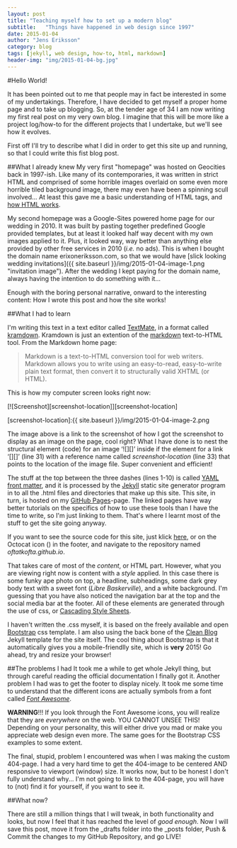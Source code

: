 ```yaml
---
layout: post
title: "Teaching myself how to set up a modern blog"
subtitle:   "Things have happened in web design since 1997"
date: 2015-01-04
author: "Jens Eriksson"
category: blog
tags: [jekyll, web design, how-to, html, markdown]
header-img: "img/2015-01-04-bg.jpg"
---
```


#Hello World!

It has been pointed out to me that people may in fact be interested in some of my undertakings. Therefore, I have decided to get myself a proper home page and to take up blogging. So, at the tender age of 34 I am now writing my first real post on my very own blog. I imagine that this will be more like a project log/how-to for the different projects that I undertake, but we'll see how it evolves.

First off I'll try to describe what I did in order to get this site up and running, so that I could write this fist blog post.

##What I already knew
My very first "homepage" was hosted on Geocities back in 1997-ish. Like many of its contemporaries, it was written in strict HTML and comprised of some horrible images overlaid on some even more horrible tiled background image, there may even have been a spinning scull involved... At least this gave me a basic understanding of HTML tags, and [how HTML works](https://www.youtube.com/watch?v=bWPMSSsVdPk "A video on how HTML works").

My second homepage was a Google-Sites powered home page for our wedding in 2010. It was built by pasting together predefined Google provided templates, but at least it looked half way decent with my own images applied to it. Plus, it looked way, way better than anything else provided by other free services in 2010 (_i.e._ no ads). This is when I bought the domain name erixoneriksson.com, so that we would have [slick looking wedding invitations]({{ site.baseurl }}/img/2015-01-04-image-1.png "invitation image"). After the wedding I kept paying for the domain name, always having the intention to do something with it...

Enough with the boring personal narrative, onward to the interesting content: How I wrote this post and how the site works!


##What I had to learn

I'm writing this text in a text editor called [TextMate](http://macromates.com/), in a format called [kramdown](http://kramdown.gettalong.org/quickref.html "kramdown reference page"). Kramdown is just an extention of the [markdown](http://daringfireball.net/projects/markdown/ "markdown reference page") text-to-HTML tool. From the Markdown home page:

>Markdown is a text-to-HTML conversion tool for web writers. Markdown allows you to write using an easy-to-read, easy-to-write plain text format, then convert it to structurally valid XHTML (or HTML).

This is how my computer screen looks right now:

[![Screenshot][screenshot-location]][screenshot-location]

[screenshot-location]:{{ site.baseurl }}/img/2015-01-04-image-2.png

The image above is a link to the screenshot of how I got the screenshot to display as an image on the page, cool right? What I have done is to nest the structural element (code) for an image ‘![][]’ inside if the element for a link ‘[][]’ (line 31) with a reference name called _screenshot-location_ (line 33) that points to the location of the image file. Super convenient and efficient!

The stuff at the top between the three dashes (lines 1-10) is called [YAML front matter](http://jekyllrb.com/docs/frontmatter/), and it is processed by the [Jekyll](http://jekyllrb.com/ "Jekyll home page") static site generator program in to all the .html files and directories that make up this site. This site, in turn, is hosted on my [GitHub Pages](https://pages.github.com/ "GitHub Pages site")-page. The linked pages have way better tutorials on the specifics of how to use these tools than I have the time to write, so I'm just linking to them. That's where I learnt most of the stuff to get the site going anyway.

If you want to see the source code for this site, just klick [here](https://github.com/Oftatkofta/Oftatkofta.github.io), or on the Octocat icon (<i class="fa fa-github "></i>) in the footer, and navigate to the repository named _oftatkofta.github.io_.

That takes care of most of the _content_, or HTML part. However, what you are viewing right now is content with a _style_ applied. In this case there is some funky ape photo on top, a headline, subheadings, some dark grey body text with a sweet font (_Libre Baskerville_), and a white background. I'm guessing that you have also noticed the navigation bar at the top and the social media bar at the footer. All of these elements are generated through the use of css, or [Cascading Style Sheets](https://www.youtube.com/watch?v=0afZj1G0BIE "CSS in 12 min video").

I haven't written the .css myself, it is based on the freely available and open [Bootstrap](http://getbootstrap.com/) css template. I am also using the back bone of the [Clean Blog](https://github.com/IronSummitMedia/startbootstrap-clean-blog-jekyll "link to GitHub repository") Jekyll template for the site itself. The cool thing about Bootstrap is that it automatically gives you a mobile-friendlly site, which is __very__ 2015! Go ahead, try and resize your browser! 

##The problems I had
It took me a while to get whole Jekyll thing, but through careful reading the official documentation I finally got it. Another problem I had was to get the footer to display nicely. It took me some time to understand that the different icons are actually symbols from a font called [_Font Awesome_](http://fortawesome.github.io/Font-Awesome/ "home page").

__WARNING__!!! If you look through the Font Awesome icons, you will realize that they are _everywhere_ on the web. YOU CANNOT UNSEE THIS! Depending on your personality, this will either drive you mad or make you appreciate web design even more. The same goes for the Bootstrap CSS examples to some extent.

The final, stupid, problem I encountered was when I was making the custom 404-page. I had a very hard time to get the 404-image to be centered AND responsive to viewport (window) size. It works now, but to be honest I don't fully understand why... I'm not going to link to the 404-page, you will have to (not) find it for yourself, if you want to see it.

##What now?

There are still a million things that I will tweak, in both functionality and looks, but now I feel that it has reached the level of _good enough_. Now I will save this post, move it from the _drafts folder into the _posts folder, Push & Commit the changes to my GitHub Repository, and go LIVE!

